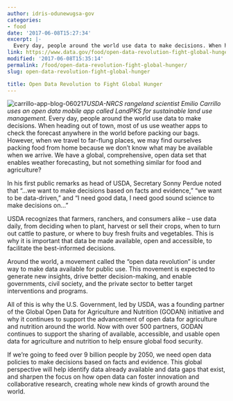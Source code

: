 ```yaml
---
author: idris-odunewugsa-gov
categories:
- food
date: '2017-06-08T15:27:34'
excerpt: |-
  Every day, people around the world use data to make decisions. When heading out of town, most of us use weather apps to check the forecast anywhere in the world before packing our bags. However, when we travel to far-flung…
link: https://www.data.gov/food/open-data-revolution-fight-global-hunger/
modified: '2017-06-08T15:35:14'
permalink: /food/open-data-revolution-fight-global-hunger/
slug: open-data-revolution-fight-global-hunger

title: Open Data Revolution to Fight Global Hunger
---
```


![carrillo-app-blog-060217](https://s3.amazonaws.com/bsp-ocsit-prod-east-appdata/datagov/wordpress/2017/06/carrillo-app-blog-060217.jpg)*USDA-NRCS rangeland scientist Emilio Carrillo uses an open data mobile app called LandPKS for sustainable land use management.*
Every day, people around the world use data to make decisions. When heading out of town, most of us use weather apps to check the forecast anywhere in the world before packing our bags. However, when we travel to far-flung places, we may find ourselves packing food from home because we don’t know what may be available when we arrive. We have a global, comprehensive, open data set that enables weather forecasting, but not something similar for food and agriculture?

In his first public remarks as head of USDA, Secretary Sonny Perdue noted that “…we want to make decisions based on facts and evidence,” “we want to be data-driven,” and “I need good data, I need good sound science to make decisions on…”

USDA recognizes that farmers, ranchers, and consumers alike – use data daily, from deciding when to plant, harvest or sell their crops, when to turn out cattle to pasture, or where to buy fresh fruits and vegetables. This is why it is important that data be made available, open and accessible, to facilitate the best-informed decisions.

Around the world, a movement called the “open data revolution” is under way to make data available for public use. This movement is expected to generate new insights, drive better decision-making, and enable governments, civil society, and the private sector to better target interventions and programs.

All of this is why the U.S. Government, led by USDA, was a founding partner of the Global Open Data for Agriculture and Nutrition (GODAN) initiative and why it continues to support the advancement of open data for agriculture and nutrition around the world. Now with over 500 partners, GODAN continues to support the sharing of available, accessible, and usable open data for agriculture and nutrition to help ensure global food security.

If we’re going to feed over 9 billion people by 2050, we need open data policies to make decisions based on facts and evidence. This global perspective will help identify data already available and data gaps that exist, and sharpen the focus on how open data can foster innovation and collaborative research, creating whole new kinds of growth around the world.
